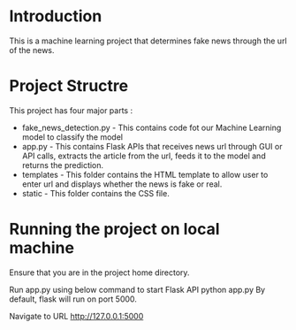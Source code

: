 # Introduction
This is a  machine learning project that determines fake news through the url of the news.

# Project Structre
This project has four major parts :

* fake_news_detection.py - This contains code fot our Machine Learning model to classify the model
* app.py - This contains Flask APIs that receives news url through GUI or API calls, extracts the article from the url, feeds it to the model and returns the prediction.
* templates - This folder contains the HTML template to allow user to enter url and displays whether the news is fake or real.
* static - This folder contains the CSS file.

# Running the project on local machine

Ensure that you are in the project home directory.

Run app.py using below command to start Flask API
python app.py
By default, flask will run on port 5000.

Navigate to URL http://127.0.0.1:5000
